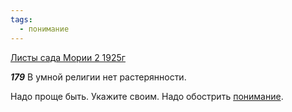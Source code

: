 ```yaml
---
tags:
  - понимание
---
```


[Листы сада Мории 2 1925г](/agni/1925)

___179___
В умной религии нет растерянности.   

Надо проще быть. Укажите своим. Надо обострить [понимание](/tag/#понимание).   

